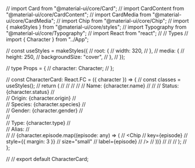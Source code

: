 // import Card from "@material-ui/core/Card";
// import CardContent from "@material-ui/core/CardContent";
// import CardMedia from "@material-ui/core/CardMedia";
// import Chip from "@material-ui/core/Chip";
// import { makeStyles } from "@material-ui/core/styles";
// import Typography from "@material-ui/core/Typography";
// import React from "react";
// // Types
// import { Character } from "../App";

// const useStyles = makeStyles({
// root: {
// width: 320,
// },
// media: {
// height: 250,
// backgroundSize: "cover",
// },
// });

// type Props = {
// character: Character;
// };

// const CharacterCard: React.FC<Props> = ({ character }) => {
// const classes = useStyles();
// return (
// <Card className={classes.root}>
// <CardMedia className={classes.media} image={character.image} />
// <CardContent>
// <Typography gutterBottom variant="h5">
// Name: {character.name}
// </Typography>
// <Typography gutterBottom color="textSecondary">
// Status: {character.status}
// <br />
// Origin: {character.origin}
// <br />
// Species: {character.species}
// <br />
// Gender: {character.gender}
// <br />
// <br />
// Type: {character.type}
// <br />
// Alias:
// <br />
// </Typography>
// {character.episode.map((episode: any) => (
// <Chip
// key={episode}
// style={{ margin: 3 }}
// size="small"
// label={episode}
// />
// ))}
// </CardContent>
// </Card>
// );
// };

// // export default CharacterCard;
